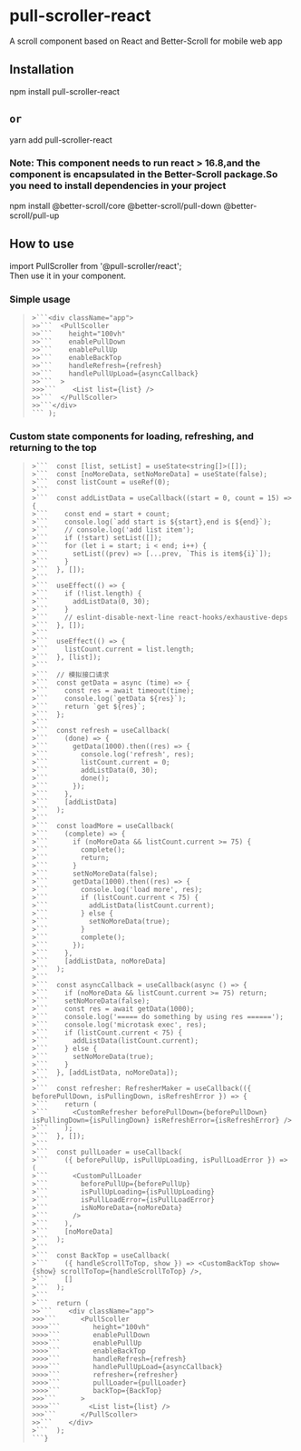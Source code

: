 # pull-scroller-react

A scroll component based on React and Better-Scroll for mobile web app

## Installation

npm install pull-scroller-react

## `or`

yarn add pull-scroller-react

### Note: This component needs to run react > 16.8,and the component is encapsulated in the Better-Scroll package.So you need to install dependencies in your project

npm install @better-scroll/core @better-scroll/pull-down @better-scroll/pull-up

## How to use

import PullScroller from '@pull-scroller/react';  
Then use it in your component.  

### Simple usage

>```return (
>>```<div className="app">
>>>```  <PullScoller
>>>```    height="100vh"
>>>```    enablePullDown
>>>```    enablePullUp
>>>```    enableBackTop
>>>```    handleRefresh={refresh}
>>>```    handlePullUpLoad={asyncCallback}
>>>```  >
>>>>```    <List list={list} />
>>>```  </PullScoller>
>>>```</div>
>``` );

### Custom state components for loading, refreshing, and returning to the top

>```function App() {
>>```  const [list, setList] = useState<string[]>([]);
>>```  const [noMoreData, setNoMoreData] = useState(false);
>>```  const listCount = useRef(0);
>>```
>>```  const addListData = useCallback((start = 0, count = 15) => {
>>```    const end = start + count;
>>```    console.log(`add start is ${start},end is ${end}`);
>>```    // console.log('add list item');
>>```    if (!start) setList([]);
>>```    for (let i = start; i < end; i++) {
>>```      setList((prev) => [...prev, `This is item${i}`]);
>>```    }
>>```  }, []);
>>```
>>```  useEffect(() => {
>>```    if (!list.length) {
>>```      addListData(0, 30);
>>```    }
>>```    // eslint-disable-next-line react-hooks/exhaustive-deps
>>```  }, []);
>>```
>>```  useEffect(() => {
>>```    listCount.current = list.length;
>>```  }, [list]);
>>```
>>```  // 模拟接口请求
>>```  const getData = async (time) => {
>>```    const res = await timeout(time);
>>```    console.log(`getData ${res}`);
>>```    return `get ${res}`;
>>```  };
>>```
>>```  const refresh = useCallback(
>>```    (done) => {
>>```      getData(1000).then((res) => {
>>```        console.log('refresh', res);
>>```        listCount.current = 0;
>>```        addListData(0, 30);
>>```        done();
>>```      });
>>```    },
>>```    [addListData]
>>```  );
>>```
>>```  const loadMore = useCallback(
>>```    (complete) => {
>>```      if (noMoreData && listCount.current >= 75) {
>>```        complete();
>>```        return;
>>```      }
>>```      setNoMoreData(false);
>>```      getData(1000).then((res) => {
>>```        console.log('load more', res);
>>```        if (listCount.current < 75) {
>>```          addListData(listCount.current);
>>```        } else {
>>```          setNoMoreData(true);
>>```        }
>>```        complete();
>>```      });
>>```    },
>>```    [addListData, noMoreData]
>>```  );
>>```
>>```  const asyncCallback = useCallback(async () => {
>>```    if (noMoreData && listCount.current >= 75) return;
>>```    setNoMoreData(false);
>>```    const res = await getData(1000);
>>```    console.log('===== do something by using res ======');
>>```    console.log('microtask exec', res);
>>```    if (listCount.current < 75) {
>>```      addListData(listCount.current);
>>```    } else {
>>```      setNoMoreData(true);
>>```    }
>>```  }, [addListData, noMoreData]);
>>```
>>```  const refresher: RefresherMaker = useCallback(({ beforePullDown, isPullingDown, isRefreshError }) => {
>>```    return (
>>```      <CustomRefresher beforePullDown={beforePullDown} isPullingDown={isPullingDown} isRefreshError={isRefreshError} />
>>```    );
>>```  }, []);
>>```
>>```  const pullLoader = useCallback(
>>```    ({ beforePullUp, isPullUpLoading, isPullLoadError }) => (
>>```      <CustomPullLoader
>>```        beforePullUp={beforePullUp}
>>```        isPullUpLoading={isPullUpLoading}
>>```        isPullLoadError={isPullLoadError}
>>```        isNoMoreData={noMoreData}
>>```      />
>>```    ),
>>```    [noMoreData]
>>```  );
>>```
>>```  const BackTop = useCallback(
>>```    ({ handleScrollToTop, show }) => <CustomBackTop show={show} scrollToTop={handleScrollToTop} />,
>>```    []
>>```  );
>>```
>>```  return (
>>>```    <div className="app">
>>>>```      <PullScoller
>>>>>```        height="100vh"
>>>>>```        enablePullDown
>>>>>```        enablePullUp
>>>>>```        enableBackTop
>>>>>```        handleRefresh={refresh}
>>>>>```        handlePullUpLoad={asyncCallback}
>>>>>```        refresher={refresher}
>>>>>```        pullLoader={pullLoader}
>>>>>```        backTop={BackTop}
>>>>```      >
>>>>>```       <List list={list} />
>>>>```      </PullScoller>
>>>```    </div>
>>```  );
>```}
